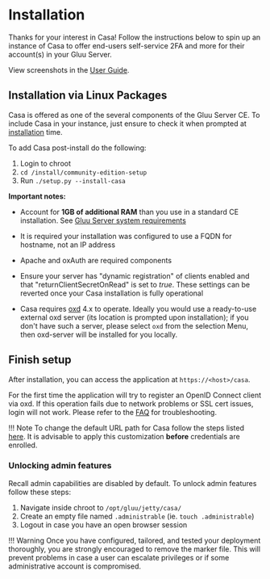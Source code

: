 # Installation 
Thanks for your interest in Casa! Follow the instructions below to spin up an instance of Casa to offer end-users self-service 2FA and more for their account(s) in your Gluu Server.

View screenshots in the [User Guide](../user-guide.md).
 
## Installation via Linux Packages 

Casa is offered as one of the several components of the Gluu Server CE. To include Casa in your instance, just ensure to check it when prompted at [installation](https://gluu.org/docs/ce/4.3/installation-guide/) time.

To add Casa post-install do the following:

1. Login to chroot
1. `cd /install/community-edition-setup`
1. Run `./setup.py --install-casa`


**Important notes:**

- Account for **1GB of additional RAM** than you use in a standard CE installation. See [Gluu Server system requirements](https://gluu.org/docs/ce/4.3/installation-guide/#system-requirements)

- It is required your installation was configured to use a FQDN for hostname, not an IP address

- Apache and oxAuth are required components

- Ensure your server has "dynamic registration" of clients enabled and that "returnClientSecretOnRead" is set to *true*. These settings can be reverted once your Casa installation is fully operational 

- Casa requires [oxd](https://gluu.org/docs/oxd) 4.x to operate. Ideally you would use a ready-to-use external oxd server (its location is prompted upon installation); if you don't have such a server, please select `oxd` from the selection Menu, then oxd-server will be installed for you locally. 

## Finish setup

After installation, you can access the application at `https://<host>/casa`. 

For the first time the application will try to register an OpenID Connect client via oxd. If this operation fails due to network problems or SSL cert issues, login will not work. Please refer to the [FAQ](./faq.md#oxd) for troubleshooting.

!!! Note 
    To change the default URL path for Casa follow the steps listed [here](change-context-path.md). It is advisable to apply this customization **before** credentials are enrolled. 

### Unlocking admin features

Recall admin capabilities are disabled by default. To unlock admin features follow these steps:

1. Navigate inside chroot to `/opt/gluu/jetty/casa/`
1. Create an empty file named `.administrable` (ie. `touch .administrable`)
1. Logout in case you have an open browser session

!!! Warning
    Once you have configured, tailored, and tested your deployment thoroughly, you are strongly encouraged to remove the marker file. This will prevent problems in case a user can escalate privileges or if some administrative account is compromised.

<!--
### A word on security

In a clustered or containerized deployment, admin features and user features should run on different nodes. It is responsibility of the administrator to enable admin features on a specific (small) set of nodes and make those publically inaccessible, for instance, by removing them from the load balancer.
-->
